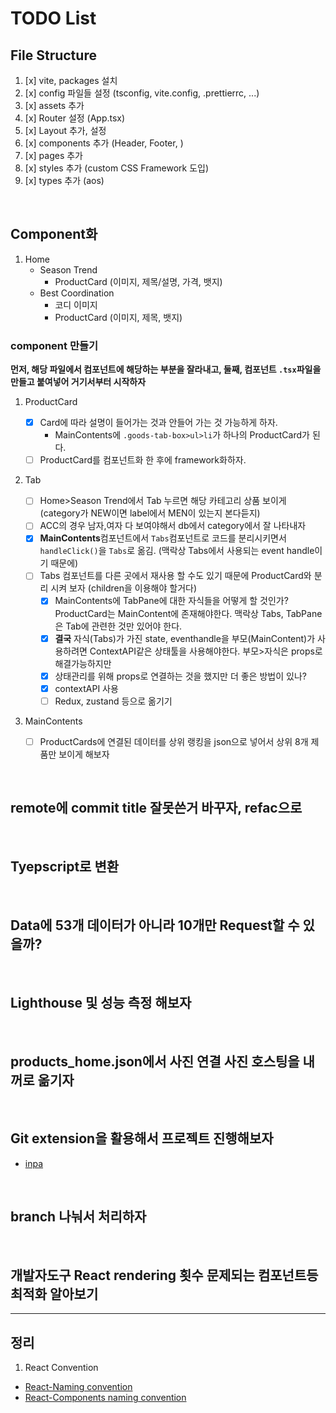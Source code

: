 # TODO List

## File Structure

1. [x] vite, packages 설치
2. [x] config 파일들 설정 (tsconfig, vite.config, .prettierrc, ...)
3. [x] assets 추가
4. [x] Router 설정 (App.tsx)
5. [x] Layout 추가, 설정
6. [x] components 추가 (Header, Footer, )
7. [x] pages 추가
8. [x] styles 추가 (custom CSS Framework 도입)
9. [x] types 추가 (aos)

<br />

## Component화

1.  Home
    -   Season Trend
        -   ProductCard (이미지, 제목/설명, 가격, 뱃지)
    -   Best Coordination
        -   코디 이미지
        -   ProductCard (이미지, 제목, 뱃지)

### component 만들기

**먼저, 해당 파일에서 컴포넌트에 해당하는 부분을 잘라내고, 둘째, 컴포넌트 `.tsx`파일을 만들고 붙여넣어 거기서부터 시작하자**

1. ProductCard

    - [x] Card에 따라 설명이 들어가는 것과 안들어 가는 것 가능하게 하자.
        - MainContents에 `.goods-tab-box>ul>li`가 하나의 ProductCard가 된다.
    - [ ] ProductCard를 컴포넌트화 한 후에 framework화하자.

2. Tab

    - [ ] Home>Season Trend에서 Tab 누르면 해당 카테고리 상품 보이게 (category가 NEW이면 label에서 MEN이 있는지 본다듣지)
    - [ ] ACC의 경우 남자,여자 다 보여야해서 db에서 category에서 잘 나타내자
    - [x] **MainContents**컴포넌트에서 `Tabs`컴포넌트로 코드를 분리시키면서 `handleClick()`을 `Tabs`로 옮김. (맥락상 Tabs에서 사용되는 event handle이기 때문에)
    - [ ] Tabs 컴포넌트를 다른 곳에서 재사용 할 수도 있기 때문에 ProductCard와 분리 시켜 보자 (children을 이용해야 할거다)
        - [x] MainContents에 TabPane에 대한 자식들을 어떻게 할 것인가? ProductCard는 MainContent에 존재해야한다. 맥락상 Tabs, TabPane은 Tab에 관련한 것만 있어야 한다.
        - [x] **결국** 자식(Tabs)가 가진 state, eventhandle을 부모(MainContent)가 사용하려면 ContextAPI같은 상태툴을 사용해야한다. 부모>자식은 props로 해결가능하지만
        - [x] 상태관리를 위해 props로 연결하는 것을 했지만 더 좋은 방법이 있나?
        - [x] contextAPI 사용
        - [ ] Redux, zustand 등으로 옮기기

3. MainContents
    - [ ] ProductCards에 연결된 데이터를 상위 랭킹을 json으로 넣어서 상위 8개 제품만 보이게 해보자

<br />

## remote에 commit title 잘못쓴거 바꾸자, refac으로

<br />

## Tyepscript로 변환

<br />

## Data에 53개 데이터가 아니라 10개만 Request할 수 있을까?

<br />

## Lighthouse 및 성능 측정 해보자

<br />

## products_home.json에서 사진 연결 사진 호스팅을 내꺼로 옮기자

<br />

## Git extension을 활용해서 프로젝트 진행해보자

-   [inpa](https://inpa.tistory.com/entry/VSCode-%F0%9F%92%BD-GIT-%EC%9D%B5%EC%8A%A4%ED%85%90%EC%85%98-%EC%B6%94%EC%B2%9C)

<br />

## branch 나눠서 처리하자

<br />

## 개발자도구 React rendering 횟수 문제되는 컴포넌트등 최적화 알아보기

---

## 정리

1. React Convention

-   [React-Naming convention](https://www.linkedin.com/pulse/react-js-naming-convention-kristiyan-velkov/)
-   [React-Components naming convention](https://medium.com/@wittydeveloper/react-components-naming-convention-%EF%B8%8F-b50303551505)
